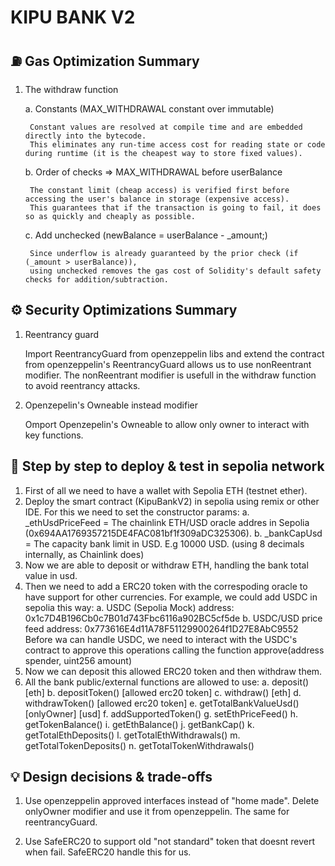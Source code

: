 # KIPU BANK V2

## ⛽ Gas Optimization Summary

1. The withdraw function
    
    a. Constants (MAX_WITHDRAWAL constant over immutable)
        
        Constant values are resolved at compile time and are embedded directly into the bytecode. 
        This eliminates any run-time access cost for reading state or code during runtime (it is the cheapest way to store fixed values).
    
    b. Order of checks => MAX_WITHDRAWAL before userBalance
        
        The constant limit (cheap access) is verified first before accessing the user's balance in storage (expensive access). 
        This guarantees that if the transaction is going to fail, it does so as quickly and cheaply as possible.
    
    c. Add unchecked (newBalance = userBalance - _amount;)
        
        Since underflow is already guaranteed by the prior check (if (_amount > userBalance)), 
        using unchecked removes the gas cost of Solidity's default safety checks for addition/subtraction.


## ⚙️ Security Optimizations Summary

1. Reentrancy guard 
    
    Import ReentrancyGuard from openzeppelin libs and extend the contract from openzeppelin's ReentrancyGuard allows us to use nonReentrant modifier.
    The nonReentrant modifier is usefull in the withdraw function to avoid reentrancy attacks.

2. Openzepelin's Owneable instead modifier

    Omport Openzepelin's Owneable to allow only owner to interact with key functions.


## 🛫 Step by step to deploy & test in sepolia network

1. First of all we need to have a wallet with Sepolia ETH (testnet ether).
2. Deploy the smart contract (KipuBankV2) in sepolia using remix or other IDE. For this we need to set the constructor params:
    a. _ethUsdPriceFeed = The chainlink ETH/USD oracle addres in Sepolia (0x694AA1769357215DE4FAC081bf1f309aDC325306).
    b. _bankCapUsd = The capacity bank limit in USD. E.g 10000 USD. (using 8 decimals internally, as Chainlink does)
3. Now we are able to deposit or withdraw ETH, handling the bank total value in usd.
4. Then we need to add a ERC20 token with the correspoding oracle to have support for other currencies. For example, we could add USDC in sepolia this way:
    a. USDC (Sepolia Mock) address: 0x1c7D4B196Cb0c7B01d743Fbc6116a902BC5cf5de
    b. USDC/USD price feed address: 0x773616E4d11A78F51129900264f1D27E8AbC9552
    Before wa can handle USDC, we need to interact with the USDC's contract to approve this operations calling the function approve(address spender, uint256 amount) 
5. Now we can deposit this allowed ERC20 token and then withdraw them.
6. All the bank public/external functions are allowed to use:
    a. deposit() [eth]
    b. depositToken() [allowed erc20 token]
    c. withdraw() [eth]
    d. withdrawToken() [allowed erc20 token]
    e. getTotalBankValueUsd() [onlyOwner] [usd]
    f. addSupportedToken()
    g. setEthPriceFeed()
    h. getTokenBalance()
    i. getEthBalance()
    j. getBankCap()
    k. getTotalEthDeposits()
    l. getTotalEthWithdrawals()
    m. getTotalTokenDeposits()
    n. getTotalTokenWithdrawals()


## 💡 Design decisions & trade-offs

1. Use openzeppelin approved interfaces instead of "home made". Delete onlyOwner modifier and use it from openzeppelin. The same for reentrancyGuard.
    
2. Use SafeERC20 to support old "not standard" token that doesnt revert when fail. SafeERC20 handle this for us.
